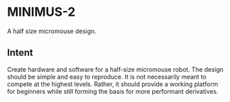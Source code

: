 # MINIMUS-2
A half size micromouse design.

## Intent

Create hardware and software for a half-size micromouse robot. The design should be simple and easy to reproduce. It is not necessarily meant to compete at the highest levels. Rather, it should provide a working platform for beginners while still forming the basis for more performant derivatives.
